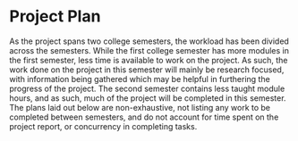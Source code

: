 # Project Plan

As the project spans two college semesters, the workload has been divided
across the semesters. While the first college semester has more modules in
the first semester, less time is available to work on the project.
As such, the work done on the project in this semester will mainly be research
focused, with information being gathered which may be helpful in furthering the
progress of the project. The second semester contains less taught module hours,
and as such, much of the project will be completed in this semester. The plans
laid out below are non-exhaustive, not listing any work to be completed between
semesters, and do not account for time spent on the project report, or
concurrency in completing tasks. 
